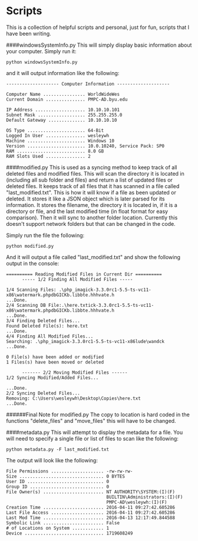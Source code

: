 # Scripts
This is a collection of helpful scripts and personal, just for fun, scripts that I have been writing.

####windowsSystemInfo.py
This will simply display basic information about your computer. Simply run it:
```
python windowsSystemInfo.py
```
and it will output information like the following:
```
-------------------- Computer Information --------------------

Computer Name ................ WorldWideWes
Current Domain ............... PMPC-AD.byu.edu

IP Address ................... 10.10.10.101
Subnet Mask .................. 255.255.255.0
Default Gateway .............. 10.10.10.10

OS Type ...................... 64-Bit
Logged In User ............... wesleywh
Machine ...................... Windows 10
Version ...................... 10.0.10240, Service Pack: SP0
RAM .......................... 8.0 GB
RAM Slots Used ............... 2
```

####modified.py
This is used as a syncing method to keep track of all deleted files and modified files. This will scan the directory it is located in (including all sub folder and files) and return a list of updated files or deleted files. It keeps track of all files that it has scanned in a file called "last_modified.txt". This is how it will know if a file as been updated or deleted. It stores it like a JSON object which is later parsed for its information. It stores the filename, the directory it is located in, if it is a directory or file, and the last modified time (in float format for easy comparison). Then it will sync to another folder location. Currently this doesn't support network folders but that can be changed in the code.

Simply run the file the following:
```
python modified.py
```
And it will output a file called "last_modified.txt" and show the following output in the console:
```
========== Reading Modified Files in Current Dir ==========
      ----- 1/2 Finding All Modified Files -----

1/4 Scanning Files: .\php_imagick-3.3.0rc1-5.5-ts-vc11-x86\watermark.phpdbGICKb.libbte.hhhvate.h
...Done.
2/4 Scanning DB File:.\here.txtick-3.3.0rc1-5.5-ts-vc11-x86\watermark.phpdbGICKb.libbte.hhhvate.h
...Done.
3/4 Finding Deleted Files...
Found Deleted File(s): here.txt
...Done.
4/4 Finding All Modified Files...
Searching: .\php_imagick-3.3.0rc1-5.5-ts-vc11-x86lude\wandck
...Done.

0 File(s) have been added or modified
1 Files(s) have been moved or deleted

      ------- 2/2 Moving Modified Files ------
1/2 Syncing Modified/Added Files...

...Done.
2/2 Syncing Deleted Files...
Removing: C:\Users\wesleywh\Desktop\Copies\here.txt
...Done.
```
######Final Note for modified.py
The copy to location is hard coded in the functions "delete_files" and "move_files" this will have to be changed. 

####metadata.py
This will attempt to display the metadata for a file. You will need to specify a single file or list of files to scan like the following:
```
python metadata.py -F last_modified.txt
```
The output will look like the following:
```
File Permissions .................... -rw-rw-rw-
Size ................................ 0 BYTES
User ID ............................. 0
Group ID ............................ 0
File Owner(s) ....................... NT AUTHORITY\SYSTEM:(I)(F)
                                      BUILTIN\Administrators:(I)(F)
                                      PMPC-AD\wesleywh:(I)(F)
Creation Time ....................... 2016-04-11 09:27:42.605286
Last File Access .................... 2016-04-11 09:27:42.605286
Last Mod Time ....................... 2016-04-13 12:17:49.844588
Symbolic Link ....................... False
# of Locations on System ............ 1
Device .............................. 1719608249
```
